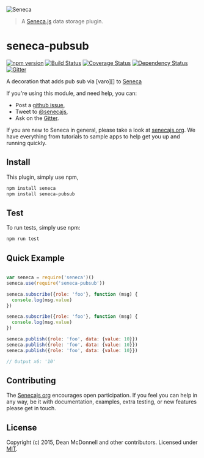 
![Seneca](http://senecajs.org/files/assets/seneca-logo.png)
> A [Seneca.js][] data storage plugin.

# seneca-pubsub
[![npm version][npm-badge]][npm-url]
[![Build Status][travis-badge]][travis-url]
[![Coverage Status][coveralls-badge]][coveralls-url]
[![Dependency Status][david-badge]][david-url]
[![Gitter][gitter-badge]][gitter-url]

A decoration that adds pub sub via [varo][] to [Seneca][]


If you're using this module, and need help, you can:

- Post a [github issue][],
- Tweet to [@senecajs][],
- Ask on the [Gitter][gitter-url].

If you are new to Seneca in general, please take a look at [senecajs.org][]. We have
everything from tutorials to sample apps to help get you up and running quickly.


## Install
This plugin, simply use npm,

```sh
npm install seneca
npm install seneca-pubsub
```

## Test
To run tests, simply use npm:

```sh
npm run test
```

## Quick Example

```js

var seneca = require('seneca')()
seneca.use(require('seneca-pubsub'))

seneca.subscribe({role: 'foo'}, function (msg) {
  console.log(msg.value)    
})

seneca.subscribe({role: 'foo'}, function (msg) {
  console.log(msg.value)    
})

seneca.publish({role: 'foo', data: {value: 10}})
seneca.publish({role: 'foo', data: {value: 10}})
seneca.publish({role: 'foo', data: {value: 10}})

// Output x6: '10'
```

## Contributing
The [Senecajs org][] encourages open participation. If you feel you can help in any way, be it with
documentation, examples, extra testing, or new features please get in touch.

## License
Copyright (c) 2015, Dean McDonnell and other contributors.
Licensed under [MIT][].

[MIT]: ./LICENSE
[npm-badge]: https://img.shields.io/npm/v/seneca-pubsub.svg
[npm-url]: https://npmjs.com/package/seneca-pubsub
[Seneca]: https://github.com/senecajs/seneca
[Senecajs org]: https://github.com/senecajs/
[Seneca.js]: https://www.npmjs.com/package/seneca
[@senecajs]: http://twitter.com/senecajs
[senecajs.org]: http://senecajs.org/
[travis-badge]: https://api.travis-ci.org/senecajs/seneca-pubsub.svg
[travis-url]: https://travis-ci.org/senecajs/seneca-pubsub
[coveralls-badge]:https://coveralls.io/repos/senecajs/seneca-pubsub/badge.svg?branch=master&service=github
[coveralls-url]: https://coveralls.io/github/senecajs/seneca-pubsub?branch=master
[david-badge]: https://david-dm.org/senecajs/seneca-pubsub.svg
[david-url]: https://david-dm.org/senecajs/seneca-pubsub
[gitter-badge]: https://badges.gitter.im/Join%20Chat.svg
[gitter-url]: https://gitter.im/senecajs/seneca
[github issue]: https://github.com/senecajs/seneca-pubsub/issues
